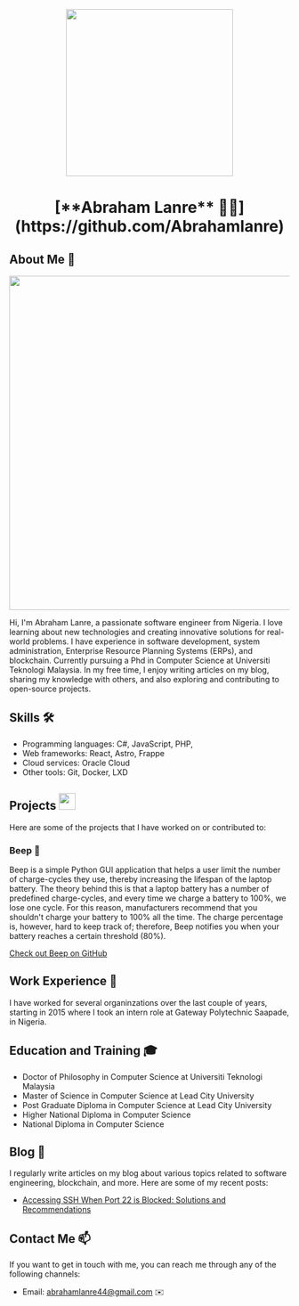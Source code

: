 <div align="center"><img src="https://github.com/drshahizan/learn-github/blob/main/profile/AbrahamLanre/Abraham.JPG" width="300" /></div>
<h1 align="center"> [**Abraham Lanre** 👨‍💻](https://github.com/Abrahamlanre)</h1>

## About Me 🚀
<div align="center"><img src="https://github.com/drshahizan/BDM/assets/51344005/ffaa458f-d247-48f9-86f6-c4f88ebefaa5" width="600" /></div>

Hi, I'm Abraham Lanre, a passionate software engineer from Nigeria. I love learning about new technologies and creating innovative solutions for real-world problems. I have experience in software development, system administration, Enterprise Resource Planning Systems (ERPs), and blockchain. Currently pursuing a Phd in Computer Science at Universiti Teknologi Malaysia. In my free time, I enjoy writing articles on my blog, sharing my knowledge with others, and also exploring and contributing to open-source projects.

## Skills 🛠️

- Programming languages: C#, JavaScript, PHP, 
- Web frameworks: React, Astro, Frappe
- Cloud services: Oracle Cloud
- Other tools: Git, Docker, LXD

## Projects <img src="https://github.com/drshahizan/BDM/assets/51344005/9bfd8fba-9b7b-4f06-8b4e-0a44313e5baa" width="30" />

Here are some of the projects that I have worked on or contributed to:

### Beep 🔋

Beep is a simple Python GUI application that helps a user limit the number of charge-cycles they use, thereby increasing the lifespan of the laptop battery. The theory behind this is that a laptop battery has a number of predefined charge-cycles, and every time we charge a battery to 100%, we lose one cycle. For this reason, manufacturers recommend that you shouldn't charge your battery to 100% all the time. The charge percentage is, however, hard to keep track of; therefore, Beep notifies you when your battery reaches a certain threshold (80%).

[Check out Beep on GitHub](https://github.com/OSCA-Kampala-Chapter/Beep)

## Work Experience 💼

I have worked for several organinzations over the last couple of years, starting in 2015 where I took an intern role at Gateway Polytechnic Saapade, in Nigeria. 

## Education and Training 🎓

- Doctor of Philosophy in Computer Science at Universiti Teknologi Malaysia
- Master of Science in Computer Science at Lead City University
- Post Graduate Diploma in Computer Science at Lead City University
- Higher National Diploma in Computer Science
- National Diploma in Computer Science

## Blog 📝

I regularly write articles on my blog about various topics related to software engineering, blockchain, and more. Here are some of my recent posts:

- [Accessing SSH When Port 22 is Blocked: Solutions and Recommendations](https://blog.bakungabronson.com/ssh-unblock)

## Contact Me 📫

If you want to get in touch with me, you can reach me through any of the following channels:

- Email: abrahamlanre44@gmail.com ✉️

